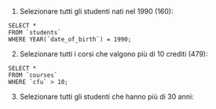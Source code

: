 1. Selezionare tutti gli studenti nati nel 1990 (160):

```
SELECT *
FROM `students`
WHERE YEAR(`date_of_birth`) = 1990;
```

2. Selezionare tutti i corsi che valgono più di 10 crediti (479):

```
SELECT *
FROM `courses`
WHERE `cfu` > 10;
```

3.  Selezionare tutti gli studenti che hanno più di 30 anni:

```

```
